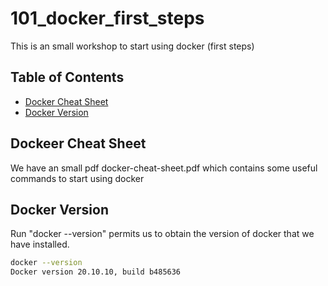 # 101_docker_first_steps
This is an small workshop to start using docker (first steps)

## Table of Contents

* [Docker Cheat Sheet](#docker_cheat_sheet)
* [Docker Version](#docker_version)

## Dockeer Cheat Sheet
We have an small pdf docker-cheat-sheet.pdf which contains some useful commands to start using docker

## Docker Version
Run "docker --version" permits us to obtain the version of docker that we have installed. 
```sh
docker --version
Docker version 20.10.10, build b485636 
```
